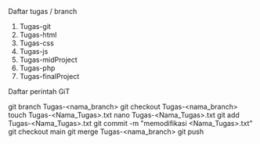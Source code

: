 Daftar tugas / branch

1.  Tugas-git
2.  Tugas-html
3.  Tugas-css
4.  Tugas-js
5.  Tugas-midProject
6.  Tugas-php
7.  Tugas-finalProject

Daftar perintah GiT

git branch Tugas-<nama_branch>
git checkout Tugas-<nama_branch>
touch Tugas-<Nama_Tugas>.txt
nano Tugas-<Nama_Tugas>.txt
git add Tugas-<Nama_Tugas>.txt
git commit -m "memodifikasi <Nama_Tugas>.txt"
git checkout main
git merge Tugas-<nama_branch>
git push
